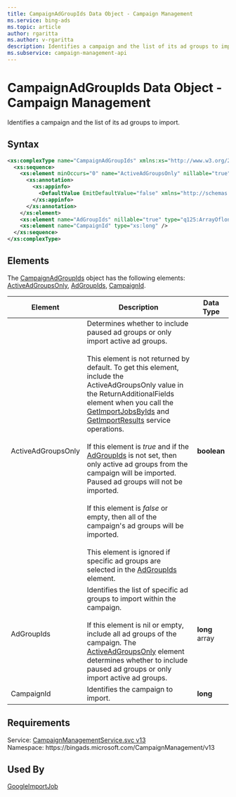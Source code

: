 ```yaml
---
title: CampaignAdGroupIds Data Object - Campaign Management
ms.service: bing-ads
ms.topic: article
author: rgaritta
ms.author: v-rgaritta
description: Identifies a campaign and the list of its ad groups to import.
ms.subservice: campaign-management-api
---
```

# CampaignAdGroupIds Data Object - Campaign Management
Identifies a campaign and the list of its ad groups to import. 

## Syntax
```xml
<xs:complexType name="CampaignAdGroupIds" xmlns:xs="http://www.w3.org/2001/XMLSchema">
  <xs:sequence>
    <xs:element minOccurs="0" name="ActiveAdGroupsOnly" nillable="true" type="xs:boolean">
      <xs:annotation>
        <xs:appinfo>
          <DefaultValue EmitDefaultValue="false" xmlns="http://schemas.microsoft.com/2003/10/Serialization/" />
        </xs:appinfo>
      </xs:annotation>
    </xs:element>
    <xs:element name="AdGroupIds" nillable="true" type="q125:ArrayOflong" xmlns:q125="http://schemas.microsoft.com/2003/10/Serialization/Arrays" />
    <xs:element name="CampaignId" type="xs:long" />
  </xs:sequence>
</xs:complexType>
```

## <a name="elements"></a>Elements

The [CampaignAdGroupIds](campaignadgroupids.md) object has the following elements: [ActiveAdGroupsOnly](#activeadgroupsonly), [AdGroupIds](#adgroupids), [CampaignId](#campaignid).

|Element|Description|Data Type|
|-----------|---------------|-------------|
|<a name="activeadgroupsonly"></a>ActiveAdGroupsOnly|Determines whether to include paused ad groups or only import active ad groups.<br/><br/>This element is not returned by default. To get this element, include the ActiveAdGroupsOnly value in the ReturnAdditionalFields element when you call the [GetImportJobsByIds](getimportjobsbyids.md#returnadditionalfields) and [GetImportResults](getimportresults.md#returnadditionalfields) service operations.<br/><br/>If this element is *true* and if the [AdGroupIds](#adgroupids) is not set, then only active ad groups from the campaign will be imported. Paused ad groups will not be imported.<br/><br/>If this element is *false* or empty, then all of the campaign's ad groups will be imported.<br/><br/>This element is ignored if specific ad groups are selected in the [AdGroupIds](#adgroupids) element.|**boolean**|
|<a name="adgroupids"></a>AdGroupIds|Identifies the list of specific ad groups to import within the campaign.<br/><br/>If this element is nil or empty, include all ad groups of the campaign. The [ActiveAdGroupsOnly](#activeadgroupsonly) element determines whether to include paused ad groups or only import active ad groups.|**long** array|
|<a name="campaignid"></a>CampaignId|Identifies the campaign to import.|**long**|

## Requirements
Service: [CampaignManagementService.svc v13](https://campaign.api.bingads.microsoft.com/Api/Advertiser/CampaignManagement/v13/CampaignManagementService.svc)  
Namespace: https\://bingads.microsoft.com/CampaignManagement/v13  

## Used By
[GoogleImportJob](googleimportjob.md)  
